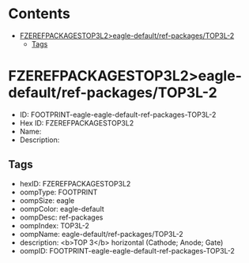 



Contents
========

* [FZEREFPACKAGESTOP3L2>eagle-default/ref-packages/TOP3L-2](#fzerefpackagestop3l2eagle-defaultref-packagestop3l-2)
	* [Tags](#tags)

# FZEREFPACKAGESTOP3L2>eagle-default/ref-packages/TOP3L-2

- ID: FOOTPRINT-eagle-eagle-default-ref-packages-TOP3L-2
- Hex ID: FZEREFPACKAGESTOP3L2
- Name: 
- Description: 

## Tags

- hexID: FZEREFPACKAGESTOP3L2
- oompType: FOOTPRINT
- oompSize: eagle
- oompColor: eagle-default
- oompDesc: ref-packages
- oompIndex: TOP3L-2
- oompName: eagle-default/ref-packages/TOP3L-2
- description: &lt;b&gt;TOP 3&lt;/b&gt; horizontal (Cathode; Anode; Gate)
- oompID: FOOTPRINT-eagle-eagle-default-ref-packages-TOP3L-2

